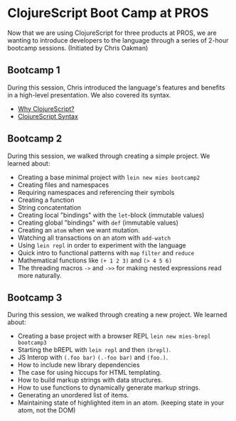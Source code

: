 # ClojureScript Boot Camp at PROS

Now that we are using ClojureScript for three products at PROS, we are wanting
to introduce developers to the language through a series of 2-hour bootcamp
sessions.  (Initiated by Chris Oakman)

## Bootcamp 1

During this session, Chris introduced the language's features and benefits in a
high-level presentation.  We also covered its syntax.

- [Why ClojureScript?](http://oakmac.com/why-cljs)
- [ClojureScript Syntax](https://github.com/shaunlebron/ClojureScript-Syntax-in-15-minutes)

## Bootcamp 2

During this session, we walked through creating a simple project.  We learned about:

- Creating a base minimal project with `lein new mies bootcamp2`
- Creating files and namespaces
- Requiring namespaces and referencing their symbols
- Creating a function
- String concatentation
- Creating local "bindings" with the `let`-block (immutable values)
- Creating global "bindings" with `def` (immutable values)
- Creating an `atom` when we want mutation.
- Watching all transactions on an atom with `add-watch`
- Using `lein repl` in order to experiment with the language
- Quick intro to functional patterns with `map` `filter` and `reduce`
- Mathematical functions like `(+ 1 2 3)` and `(> 4 5 6)`
- The threading macros `->` and `->>` for making nested expressions read more naturally.

## Bootcamp 3

During this session, we walked through creating a new project.  We learned about:

- Creating a base project with a browser REPL `lein new mies-brepl bootcamp3`
- Starting the bREPL with `lein repl` and then `(brepl)`.
- JS Interop with `(.foo bar)` `(.-foo bar)` and `(foo.)`.
- How to include new library dependencies
- The case for using hiccups for HTML templating.
- How to build markup strings with data structures.
- How to use functions to dynamically generate markup strings.
- Generating an unordered list of items.
- Maintaining state of highlighted item in an atom.  (keeping state in your atom, not the DOM)


